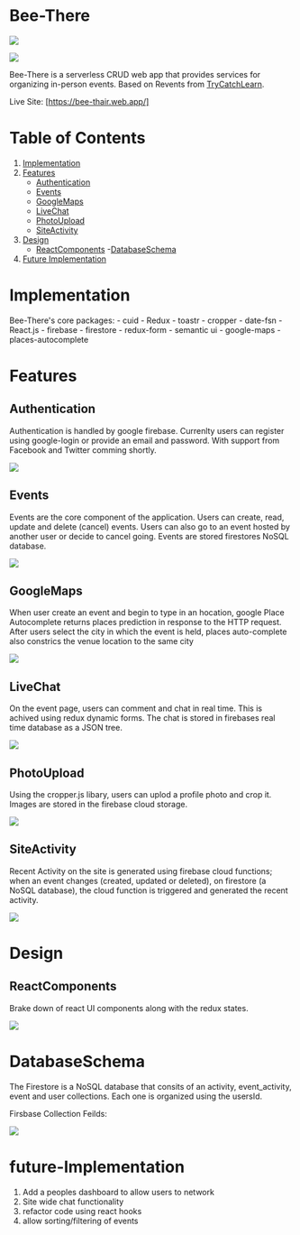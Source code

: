 # Bee-There

![](/docs/screenshots/eventsDashboard.png)

![](/docs/screenshots/eventDetailPage.png)

Bee-There is a serverless CRUD web app that provides services for organizing in-person events. Based on Revents from [TryCatchLearn](https://github.com/trycatchLearn).

Live Site: [https://bee-thair.web.app/]

# Table of Contents

1. [Implementation](#implementation)
2. [Features](#features)
   - [Authentication](#authentication)
   - [Events](#Events)
   - [GoogleMaps](#googleMaps)
   - [LiveChat](#liveChat)
   - [PhotoUpload](#photoUpload)
   - [SiteActivity](#siteActivity)
3. [Design](#design)
   - [ReactComponents](#reactComponents) -[DatabaseSchema](#databaseSchema)
4. [Future Implementation](#future-Implementation)

# Implementation

Bee-There's core packages: - cuid - Redux - toastr - cropper - date-fsn - React.js - firebase - firestore - redux-form - semantic ui - google-maps - places-autocomplete

# Features

## Authentication

Authentication is handled by google firebase. Currenlty users can
register using google-login or provide an email and password. With support from Facebook and Twitter comming shortly.

![](/docs/screenshots/registration.png)

## Events

Events are the core component of the application. Users can create, read, update and delete (cancel) events. Users can also go to an event hosted by another user or decide to cancel going. Events are stored firestores NoSQL database.

![](/docs/screenshots/Events.png)

## GoogleMaps

When user create an event and begin to type in an hocation, google Place Autocomplete returns places prediction in response to the HTTP request. After users select the city in which the event is held, places auto-complete also constrics the venue location to the same city

![](docs/screenshots/location-autocomplete.png)

## LiveChat

On the event page, users can comment and chat in real time. This is achived using redux dynamic forms. The chat is stored in firebases real time database as a JSON tree.

![](docs/screenshots/liveChat.png)

## PhotoUpload

Using the cropper.js libary, users can uplod a profile photo and crop it. Images are stored in the firebase cloud storage.

![](docs/screenshots/your-photo.png)

## SiteActivity

Recent Activity on the site is generated using firebase cloud functions; when an event changes (created, updated or deleted), on firestore (a NoSQL database), the cloud function is triggered and generated the recent activity.

![](docs/screenshots/recent_activity.png)

# Design

## ReactComponents

Brake down of react UI components along with the redux states.

![](docs/screenshots/StatesAndComponents.png)

# DatabaseSchema

The Firestore is a NoSQL database that consits of an activity, event_activity, event and user collections. Each one is organized using the usersId.

Firsbase Collection Feilds:

![](docs/screenshots/relations.png)

# future-Implementation

1. Add a peoples dashboard to allow users to network
2. Site wide chat functionality
3. refactor code using react hooks
4. allow sorting/filtering of events
